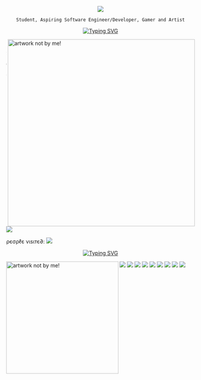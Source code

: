 <!-- Typography -->
<div align="center">
  
![](https://typograssy.deno.dev/api?text=Welcome%20To%20My%20Domain!&l0=0d1017&l1=edcee0&l2=dbc5ed&l3=d3f8fd&l4=e8e7bf&bg=0d1017&frame=0d1017&speed=100)

</div>

<!-- Center Aligned Text -->
<div align="center">
  
`Student, Aspiring Software Engineer/Developer, Gamer and Artist`

</div>

<!-- Typing | About Me -->
<div align="center">
  
[![Typing SVG](https://readme-typing-svg.demolab.com?font=Fira+Code&pause=1000&color=F7C0D7&width=435&lines=About+Me+!+%E2%99%A1+%7C+%E7%A7%81%E3%81%AB%E3%81%A4%E3%81%84%E3%81%A6)](https://git.io/typing-svg)

</div>

<!-- First Image -->
<img align="right" width="500" src="https://i.pinimg.com/originals/2d/41/3d/2d413d17950d53b90af7c654c0d87920.jpg" alt="artwork not by me!"/>

```c++
                    ˚₊· ͟͟͞͞➳❥ About Me
--------------------------------------------------------------
Student At 🌷: Wake Tech Community College
Focus 🎧: Info Technology and Computer Programming/Development
Operating System 💻: Windows 11
Languages 💐: C++, Python, HTML & CSS/JavaScript
Currently Learning 🪴: Java
Favorite Anime ✨: Peach Girl
```

<!-- Discord Image -->
<img align="center" src="https://lanyard.kyrie25.me/api/854715248552706048?waveColor=8B8BFA&waveSpotifyColor=B48EF7&gradient=7E37F9-B48EF7-E568C4&imgStyle=square"/>

<!-- Anime Counting -->
ρєσρℓє νιѕιтє∂: <img src="https://count.getloli.com/get/@3osmic?theme=rule34"/>

<!-- Typing | Experience -->
<div align="center">
  
[![Typing SVG](https://readme-typing-svg.demolab.com?font=Fira+Code&pause=1000&color=F7C0D7&width=435&lines=Experience+!+%E2%99%A1+%7C+%E7%B5%8C%E9%A8%93)](https://git.io/typing-svg)

</div>

<!-- Second Image -->
<img align="left" width="300" src="https://i.pinimg.com/564x/ad/4a/7e/ad4a7e138babedfad64e70fd21049599.jpg" alt="artwork not by me!"/>

<!-- Work Icons -->
<img src="https://img.shields.io/badge/adobe%20photoshop%20-%2331A8FF.svg?&style=for-the-badge&logo=adobe%20photoshop&logoColor=white"/>
<img src="https://img.shields.io/badge/html5%20-%23E34F26.svg?&style=for-the-badge&logo=html5&logoColor=white"/>
<img src="https://img.shields.io/badge/css3%20-%231572B6.svg?&style=for-the-badge&logo=css3&logoColor=white"/>
<img src="https://img.shields.io/badge/javascript%20-%23323330.svg?&style=for-the-badge&logo=javascript&logoColor=%23F7DF1E"/>
<img src="https://img.shields.io/badge/git%20-%23F05033.svg?&style=for-the-badge&logo=git&logoColor=white"/>
<img src="https://img.shields.io/badge/-PHP-777BB4?&style=for-the-badge&logo=PHP&logoColor=white"/>
<img src="https://img.shields.io/badge/-MySQL-4479A1?&style=for-the-badge&logo=MySQL&logoColor=white"/>
<img src="https://img.shields.io/badge/-GitHub-181717?&style=for-the-badge&logo=GitHub&logoColor=white"/>
<img src="https://img.shields.io/badge/-Amazon_AWS-232F3E?&style=for-the-badge&logo=Amazon-AWS&logoColor=white"/>

<!-- Gif -->
<!-- <img align="right" src="https://64.media.tumblr.com/f8b3e35c0ff7667a246a936b6ed5b1ed/tumblr_p89pr98cVZ1sgw7hlo1_500.gif" alt="artwork not by me!"/> -->
